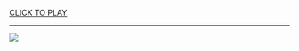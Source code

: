 
<a href="https://premium76.site?title=bottle_flip_game_unblocked_games&ref=13M">CLICK TO PLAY</a></h3>
<hr>

<a href="https://premium76.site?title=bottle_flip_game_unblocked_games&ref=13M"><img src="https://clearcache.store/games.png"></a>


